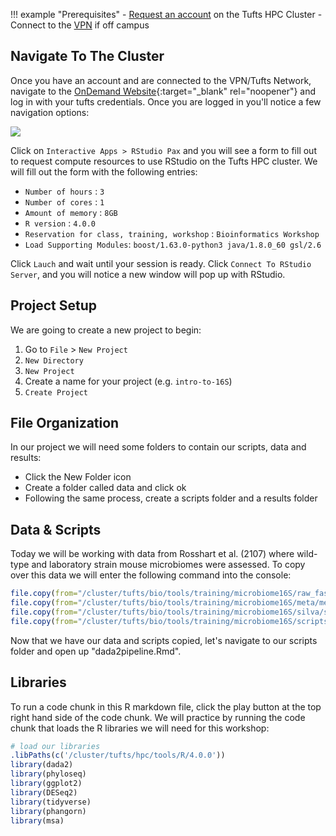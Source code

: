 
!!! example "Prerequisites"
    - [Request an account](http://research.uit.tufts.edu/) on the Tufts HPC Cluster
    - Connect to the [VPN](https://access.tufts.edu/vpn) if off campus

## Navigate To The Cluster

Once you have an account and are connected to the VPN/Tufts Network, navigate to the [OnDemand Website](https://ondemand.pax.tufts.edu/){:target="_blank" rel="noopener"} and log in with your tufts credentials. Once you are logged in you'll notice a few navigation options:

![](images/ondemandLayout.png)

Click on `Interactive Apps > RStudio Pax` and you will see a form to fill out to request compute resources to use RStudio on the Tufts HPC cluster. We will fill out the form with the following entries:

- `Number of hours` : `3`
- `Number of cores` : `1`
- `Amount of memory` : `8GB`
- `R version` : `4.0.0`
- `Reservation for class, training, workshop` : `Bioinformatics Workshop`
- `Load Supporting Modules`: `boost/1.63.0-python3 java/1.8.0_60 gsl/2.6`

Click `Lauch` and wait until your session is ready. Click `Connect To RStudio Server`, and you will notice a new window will pop up with RStudio. 

## Project Setup

We are going to create a new project to begin:

1. Go to `File` > `New Project`
2. `New Directory`
3. `New Project`
4. Create a name for your project (e.g. `intro-to-16S`)
5. `Create Project`

## File Organization

In our project we will need some folders to contain our scripts, data and results:

- Click the New Folder icon
- Create a folder called data and click ok
- Following the same process, create a scripts folder and a results folder


## Data & Scripts

Today we will be working with data from Rosshart et al. (2107) where wild-type and laboratory strain mouse microbiomes were assessed. To copy over 
this data we will enter the following command into the console:

```R
file.copy(from="/cluster/tufts/bio/tools/training/microbiome16S/raw_fastq/",to="./data/", recursive = TRUE)
file.copy(from="/cluster/tufts/bio/tools/training/microbiome16S/meta/metaData.txt",to="./data/", recursive = TRUE)
file.copy(from="/cluster/tufts/bio/tools/training/microbiome16S/silva/silva_nr99_v138.1_train_set.fa.gz",to="./data/")
file.copy(from="/cluster/tufts/bio/tools/training/microbiome16S/scripts/dada2pipeline.Rmd",to="./scripts/")
```

Now that we have our data and scripts copied, let's navigate to our scripts folder and open up "dada2pipeline.Rmd".

## Libraries

To run a code chunk in this R markdown file, click the play button at the top right hand side of the code chunk. We will practice by running the code chunk that loads the R libraries we will need for this workshop:

```R
# load our libraries
.libPaths(c('/cluster/tufts/hpc/tools/R/4.0.0'))
library(dada2)
library(phyloseq)
library(ggplot2)
library(DESeq2)
library(tidyverse)
library(phangorn)
library(msa)
```
